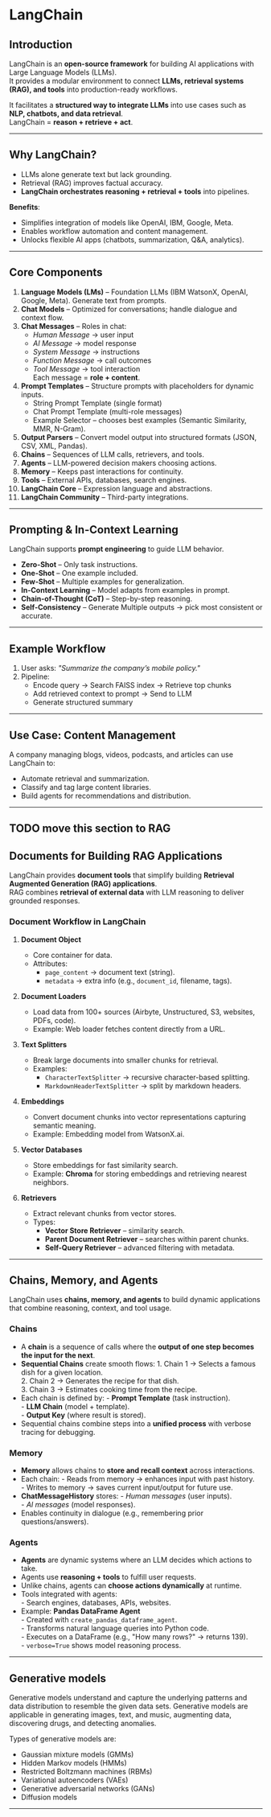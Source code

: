 # LangChain

## Introduction
LangChain is an **open-source framework** for building AI applications with Large Language Models (LLMs).  
It provides a modular environment to connect **LLMs, retrieval systems (RAG), and tools** into production-ready workflows.  

It facilitates a **structured way to integrate LLMs** into use cases such as **NLP, chatbots, and data retrieval**.  
LangChain = **reason + retrieve + act**.

---

## Why LangChain?
- LLMs alone generate text but lack grounding.  
- Retrieval (RAG) improves factual accuracy.  
- **LangChain orchestrates reasoning + retrieval + tools** into pipelines.  

**Benefits**:  
- Simplifies integration of models like OpenAI, IBM, Google, Meta.  
- Enables workflow automation and content management.  
- Unlocks flexible AI apps (chatbots, summarization, Q&A, analytics).  

---

## Core Components
1. **Language Models (LMs)** – Foundation LLMs (IBM WatsonX, OpenAI, Google, Meta). Generate text from prompts.  
2. **Chat Models** – Optimized for conversations; handle dialogue and context flow.  
3. **Chat Messages** – Roles in chat:
      - *Human Message* → user input  
      - *AI Message* → model response  
      - *System Message* → instructions  
      - *Function Message* → call outcomes  
      - *Tool Message* → tool interaction  
   Each message = **role + content**.  
4. **Prompt Templates** – Structure prompts with placeholders for dynamic inputs.  
      - String Prompt Template (single format)  
      - Chat Prompt Template (multi-role messages)  
      - Example Selector – chooses best examples (Semantic Similarity, MMR, N-Gram).  
5. **Output Parsers** – Convert model output into structured formats (JSON, CSV, XML, Pandas).  
6. **Chains** – Sequences of LLM calls, retrievers, and tools.  
7. **Agents** – LLM-powered decision makers choosing actions.  
8. **Memory** – Keeps past interactions for continuity.  
9. **Tools** – External APIs, databases, search engines.  
10. **LangChain Core** – Expression language and abstractions.  
11. **LangChain Community** – Third-party integrations.  

---

## Prompting & In-Context Learning
LangChain supports **prompt engineering** to guide LLM behavior.  

- **Zero-Shot** – Only task instructions.  
- **One-Shot** – One example included.  
- **Few-Shot** – Multiple examples for generalization.  
- **In-Context Learning** – Model adapts from examples in prompt.  
- **Chain-of-Thought (CoT)** – Step-by-step reasoning.  
- **Self-Consistency** – Generate Multiple outputs → pick most consistent or accurate.

---

## Example Workflow
1. User asks: *"Summarize the company’s mobile policy."*  
2. Pipeline:  
      - Encode query → Search FAISS index → Retrieve top chunks  
      - Add retrieved context to prompt → Send to LLM  
      - Generate structured summary  

---

## Use Case: Content Management
A company managing blogs, videos, podcasts, and articles can use LangChain to:  
- Automate retrieval and summarization.  
- Classify and tag large content libraries.  
- Build agents for recommendations and distribution.  

---
## TODO move this section to RAG
## Documents for Building RAG Applications

LangChain provides **document tools** that simplify building **Retrieval Augmented Generation (RAG) applications**.  
RAG combines **retrieval of external data** with LLM reasoning to deliver grounded responses.

### Document Workflow in LangChain
1. **Document Object**  
      - Core container for data.  
      - Attributes:  
         - `page_content` → document text (string).  
         - `metadata` → extra info (e.g., `document_id`, filename, tags).  

2. **Document Loaders**  
      - Load data from 100+ sources (Airbyte, Unstructured, S3, websites, PDFs, code).  
      - Example: Web loader fetches content directly from a URL.  

3. **Text Splitters**  
      - Break large documents into smaller chunks for retrieval.  
      - Examples:  
         - `CharacterTextSplitter` → recursive character-based splitting.  
         - `MarkdownHeaderTextSplitter` → split by markdown headers.  

4. **Embeddings**  
      - Convert document chunks into vector representations capturing semantic meaning.  
      - Example: Embedding model from WatsonX.ai.  

5. **Vector Databases**  
      - Store embeddings for fast similarity search.  
      - Example: **Chroma** for storing embeddings and retrieving nearest neighbors.  

6. **Retrievers**  
      - Extract relevant chunks from vector stores.  
      - Types:  
         - **Vector Store Retriever** – similarity search.  
         - **Parent Document Retriever** – searches within parent chunks.  
         - **Self-Query Retriever** – advanced filtering with metadata. 

---

## Chains, Memory, and Agents

LangChain uses **chains, memory, and agents** to build dynamic applications that combine reasoning, context, and tool usage.  

### Chains
- A **chain** is a sequence of calls where the **output of one step becomes the input for the next**.  
- **Sequential Chains** create smooth flows:
      1. Chain 1 → Selects a famous dish for a given location.  
      2. Chain 2 → Generates the recipe for that dish.  
      3. Chain 3 → Estimates cooking time from the recipe.  
- Each chain is defined by:
      - **Prompt Template** (task instruction).  
      - **LLM Chain** (model + template).  
      - **Output Key** (where result is stored).  
- Sequential chains combine steps into a **unified process** with verbose tracing for debugging.

### Memory
- **Memory** allows chains to **store and recall context** across interactions.  
- Each chain:
      - Reads from memory → enhances input with past history.  
      - Writes to memory → saves current input/output for future use.  
- **ChatMessageHistory** stores:
      - *Human messages* (user inputs).  
      - *AI messages* (model responses).  
- Enables continuity in dialogue (e.g., remembering prior questions/answers).

### Agents
- **Agents** are dynamic systems where an LLM decides which actions to take.  
- Agents use **reasoning + tools** to fulfill user requests.  
- Unlike chains, agents can **choose actions dynamically** at runtime.  
- Tools integrated with agents:  
      - Search engines, databases, APIs, websites.  
- Example: **Pandas DataFrame Agent**  
      - Created with `create_pandas_dataframe_agent`.  
      - Transforms natural language queries into Python code.  
      - Executes on a DataFrame (e.g., "How many rows?" → returns 139).  
      - `verbose=True` shows model reasoning process.  

---

## Generative models
Generative models understand and capture the underlying patterns and data distribution to resemble the given data sets. Generative models are applicable in generating images, text, and music, augmenting data, discovering drugs, and detecting anomalies. 

Types of generative models are: 

- Gaussian mixture models (GMMs)
- Hidden Markov models (HMMs)
- Restricted Boltzmann machines (RBMs)
- Variational autoencoders (VAEs)
- Generative adversarial networks (GANs)
- Diffusion models

---